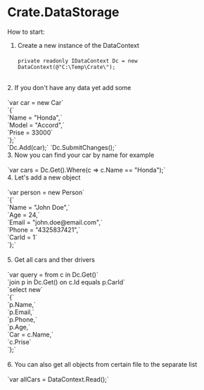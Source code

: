 # Crate.DataStorage
How to start:

1. Create a new instance of the DataContext <br/><br/>
            `private readonly IDataContext Dc = new DataContext(@"C:\Temp\Crate\");`
<br/>
2.  If you don't have any data yet add some <br/><br/>
            `var car = new Car` <br/>
            `{`<br/>
                `Name = "Honda",`<br/>
                `Model = "Accord",`<br/>
                `Prise = 33000`<br/>
            `};`<br/>
            `Dc.Add(car);`
            `Dc.SubmitChanges();`
<br/>
3. Now you can find your car by name for example <br/><br/>
            `var cars = Dc.Get<Car>().Where(c => c.Name == "Honda");`
<br/>
4. Let's add a new object  <br/><br/>
            `var person = new Person` <br/>
            `{` <br/>
                `Name = "John Doe",` <br/>
                `Age = 24,` <br/>
                `Email = "john.doe@email.com",` <br/>
                `Phone = "4325837421",` <br/>
                `CarId = 1` <br/>
            `};` <br/>
<br/>
5. Get all cars and ther drivers <br/><br/>
            `var query = from c in Dc.Get<Car>()` <br/>
                        `join p in Dc.Get<Person>() on c.Id equals p.CarId` <br/>
                        `select new` <br/>
                        `{` <br/>
                           `p.Name,` <br/>
                           `p.Email,` <br/>
                           `p.Phone,` <br/>
                           `p.Age,` <br/>
                           `Car = c.Name,` <br/>
                           `c.Prise` <br/>
                        `};` <br/>
<br/>
  6. You can also get all objects from certain file to the separate list <br/><br/>
            `var allCars = DataContext.Read<Car>();`
